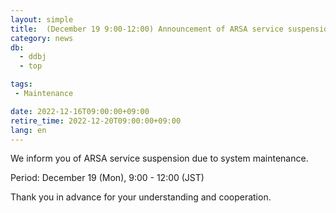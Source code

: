 ```yaml
---
layout: simple
title:  (December 19 9:00-12:00) Announcement of ARSA service suspension
category: news
db:
  - ddbj
  - top

tags:
 - Maintenance

date: 2022-12-16T09:00:00+09:00
retire_time: 2022-12-20T09:00:00+09:00
lang: en
---
```


We inform you of ARSA service suspension due to system maintenance.

Period: December 19 (Mon), 9:00 - 12:00 (JST)

Thank you in advance for your understanding and cooperation.

